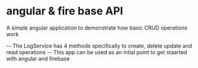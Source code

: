 # angular & fire base API
A simple angular application to demonstrate how basic CRUD operations work 

-- The LogService has 4 methods specifically to create, delete update and read operations 
-- This app can be used as an intial point to get staarted with angular and firebase
 
